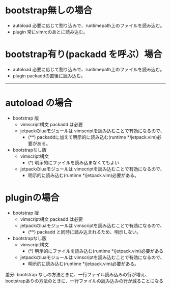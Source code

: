 # bootstrap無しの場合
- autoload 必要に応じて割り込みで、runtimepath上のファイルを読み込む。
- plugin 常にvimrcのあとに読み込む。
# bootstrap有り(packadd を呼ぶ）場合
- autoload 必要に応じて割り込みで、runtimepath上のファイルを読み込む。
- plugin packaddの直後に読み込む。

----

# autoload の場合
- bootstrap 版
  - vimscript構文  packadd は必要
  - jetpackのluaモジュールは vimscriptを読み込むことで有効になるので、
    - (**) packaddに加えて明示的に読み込む(runtime */jetpack.vim)必要がある。
- bootstrapなし版
  - vimscript構文
    - (*) 明示的にファイルを読み込まなくてもよい
  - jetpackのluaモジュールは vimscriptを読み込むことで有効になるので、
    - 明示的に読み込む(runtime */jetpack.vim)必要がある。

# pluginの場合
- bootstrap 版
  - vimscript構文  packadd は必要
  - jetpackのluaモジュールは vimscriptを読み込むことで有効になるので、
    - (**)  packadd と同時に読み込まれるため、明示しない。
- bootstrapなし版
  - vimscript構文
    - (*) 明示的にファイルを読み込む(runtime */jetpack.vim)必要がある
  - jetpackのluaモジュールは vimscriptを読み込むことで有効になるので、
    - 明示的に読み込む(runtime */jetpack.vim)必要がある。
    
差分: bootstrap なしの方法ときに、一行ファイル読み込みの行が増え、
bootstrapありの方法のときに、一行ファイルの読み込みの行が減ることになる

